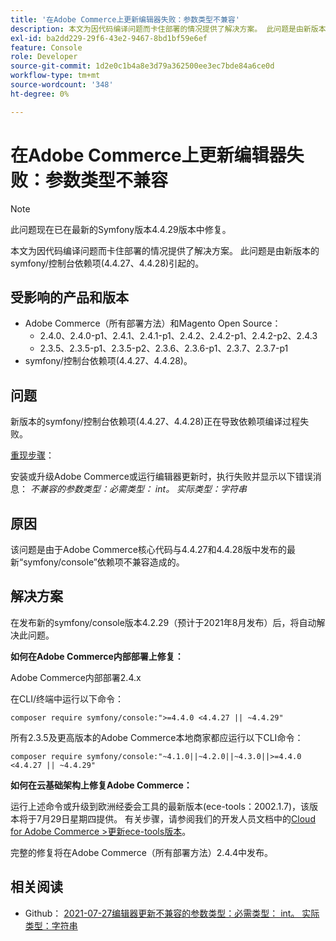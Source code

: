 ```yaml
---
title: '在Adobe Commerce上更新编辑器失败：参数类型不兼容'
description: 本文为因代码编译问题而卡住部署的情况提供了解决方案。 此问题是由新版本的symfony/控制台依赖项(4.4.27、4.4.28)引起的。
exl-id: ba2dd229-29f6-43e2-9467-8bd1bf59e6ef
feature: Console
role: Developer
source-git-commit: 1d2e0c1b4a8e3d79a362500ee3ec7bde84a6ce0d
workflow-type: tm+mt
source-wordcount: '348'
ht-degree: 0%

---
```


# 在Adobe Commerce上更新编辑器失败：参数类型不兼容

>[!NOTE]
>
>此问题现在已在最新的Symfony版本4.4.29版本中修复。

本文为因代码编译问题而卡住部署的情况提供了解决方案。 此问题是由新版本的symfony/控制台依赖项(4.4.27、4.4.28)引起的。

## 受影响的产品和版本

* Adobe Commerce（所有部署方法）和Magento Open Source：
   * 2.4.0、2.4.0-p1、2.4.1、2.4.1-p1、2.4.2、2.4.2-p1、2.4.2-p2、2.4.3
   * 2.3.5、2.3.5-p1、2.3.5-p2、2.3.6、2.3.6-p1、2.3.7、2.3.7-p1
* symfony/控制台依赖项(4.4.27、4.4.28)。

## 问题

新版本的symfony/控制台依赖项(4.4.27、4.4.28)正在导致依赖项编译过程失败。

<u>重现步骤</u>：

安装或升级Adobe Commerce或运行编辑器更新时，执行失败并显示以下错误消息：
*不兼容的参数类型：必需类型： int。 实际类型：字符串*

## 原因

该问题是由于Adobe Commerce核心代码与4.4.27和4.4.28版中发布的最新“symfony/console”依赖项不兼容造成的。

## 解决方案

在发布新的symfony/console版本4.2.29（预计于2021年8月发布）后，将自动解决此问题。

**如何在Adobe Commerce内部部署上修复：**

Adobe Commerce内部部署2.4.x

在CLI/终端中运行以下命令：

``composer require symfony/console:">=4.4.0 <4.4.27 || ~4.4.29"``

所有2.3.5及更高版本的Adobe Commerce本地商家都应运行以下CLI命令：

``composer require symfony/console:"~4.1.0||~4.2.0||~4.3.0||>=4.4.0 <4.4.27 || ~4.4.29"``

**如何在云基础架构上修复Adobe Commerce：**

运行上述命令或升级到欧洲经委会工具的最新版本(ece-tools：2002.1.7)，该版本将于7月29日星期四提供。 有关步骤，请参阅我们的开发人员文档中的[Cloud for Adobe Commerce >更新ece-tools版本](https://devdocs.magento.com/cloud/project/ece-tools-update.html)。

完整的修复将在Adobe Commerce（所有部署方法）2.4.4中发布。

## 相关阅读

* Github： [2021-07-27编辑器更新不兼容的参数类型：必需类型： int。 实际类型：字符串](https://github.com/magento/magento2/issues/33595)
